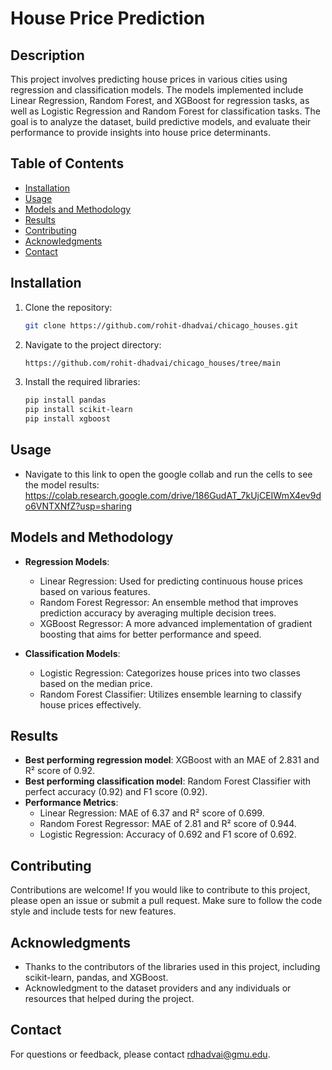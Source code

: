 
# House Price Prediction

## Description
This project involves predicting house prices in various cities using regression and classification models. The models implemented include Linear Regression, Random Forest, and XGBoost for regression tasks, as well as Logistic Regression and Random Forest for classification tasks. The goal is to analyze the dataset, build predictive models, and evaluate their performance to provide insights into house price determinants.

## Table of Contents
- [Installation](#installation)
- [Usage](#usage)
- [Models and Methodology](#models-and-methodology)
- [Results](#results)
- [Contributing](#contributing)
- [Acknowledgments](#acknowledgments)
- [Contact](#contact)

## Installation
1. Clone the repository:
   ```bash
   git clone https://github.com/rohit-dhadvai/chicago_houses.git
   ```
2. Navigate to the project directory:
   ```bash
   https://github.com/rohit-dhadvai/chicago_houses/tree/main
   ```
3. Install the required libraries:
   ```bash
   pip install pandas
   pip install scikit-learn
   pip install xgboost
   ```

## Usage
- Navigate to this link to open the google collab and run the cells to see the model results:
https://colab.research.google.com/drive/186GudAT_7kUjCEIWmX4ev9do6VNTXNfZ?usp=sharing

## Models and Methodology
- **Regression Models**:
  - Linear Regression: Used for predicting continuous house prices based on various features.
  - Random Forest Regressor: An ensemble method that improves prediction accuracy by averaging multiple decision trees.
  - XGBoost Regressor: A more advanced implementation of gradient boosting that aims for better performance and speed.

- **Classification Models**:
  - Logistic Regression: Categorizes house prices into two classes based on the median price.
  - Random Forest Classifier: Utilizes ensemble learning to classify house prices effectively.

## Results
- **Best performing regression model**: XGBoost with an MAE of 2.831 and R² score of 0.92.
- **Best performing classification model**: Random Forest Classifier with perfect accuracy (0.92) and F1 score (0.92).
- **Performance Metrics**:
  - Linear Regression: MAE of 6.37 and R² score of 0.699.
  - Random Forest Regressor: MAE of 2.81 and R² score of 0.944.
  - Logistic Regression: Accuracy of 0.692 and F1 score of 0.692.

## Contributing
Contributions are welcome! If you would like to contribute to this project, please open an issue or submit a pull request. Make sure to follow the code style and include tests for new features.

## Acknowledgments
- Thanks to the contributors of the libraries used in this project, including scikit-learn, pandas, and XGBoost.
- Acknowledgment to the dataset providers and any individuals or resources that helped during the project.

## Contact
For questions or feedback, please contact rdhadvai@gmu.edu.
```
